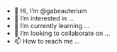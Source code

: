 - 👋 Hi, I’m @gabeauterium
- 👀 I’m interested in ...
- 🌱 I’m currently learning ...
- 💞️ I’m looking to collaborate on ...
- 📫 How to reach me ...

<!---
gabeauterium/gabeauterium is a ✨ special ✨ repository because its `README.md` (this file) appears on your GitHub profile.
You can click the Preview link to take a look at your changes.
--->
